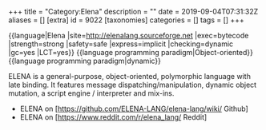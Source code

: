 +++
title = "Category:Elena"
description = ""
date = 2019-09-04T07:31:32Z
aliases = []
[extra]
id = 9022
[taxonomies]
categories = []
tags = []
+++

{{language|Elena
|site=http://elenalang.sourceforge.net
|exec=bytecode
|strength=strong
|safety=safe
|express=implicit
|checking=dynamic
|gc=yes
|LCT=yes}}
{{language programming paradigm|Object-oriented}}{{language programming paradigm|dynamic}}

ELENA is a general-purpose, object-oriented, polymorphic language with late binding. It features message dispatching/manipulation, dynamic object mutation, a script engine / interpreter and mix-ins.

* ELENA on [https://github.com/ELENA-LANG/elena-lang/wiki/ Github]
* ELENA on [https://www.reddit.com/r/elena_lang/ Reddit]
